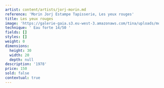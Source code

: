 ```yaml
---
artist: content/artists/jorj-morin.md
reference: 'Morin Jorj Estampe Tapisserie, Les yeux rouges'
title: Les yeux rouges
image: 'https://galerie-gaia.s3.eu-west-3.amazonaws.com/tina/uploads/morin-jorj-estampe-tapisserie/GALERIE GAIA.J.MORIN.LES YEUX ROUGE.29x19.jpg'
technique: ' Eau forte 14/50 '
fields: []
styles: []
weight: 0
dimensions:
  height: 30
  width: 20
  depth: null
description: '1978'
price: 150
sold: false
contextual: true
---
```


